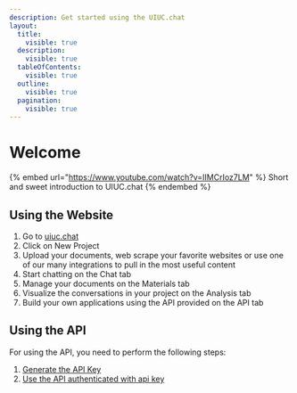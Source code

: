 ```yaml
---
description: Get started using the UIUC.chat
layout:
  title:
    visible: true
  description:
    visible: true
  tableOfContents:
    visible: true
  outline:
    visible: true
  pagination:
    visible: true
---
```


# Welcome

{% embed url="https://www.youtube.com/watch?v=IIMCrIoz7LM" %}
Short and sweet introduction to UIUC.chat
{% endembed %}

## Using the Website

1. Go to [uiuc.chat](https://uiuc.chat)
2. Click on New Project
3. Upload your documents, web scrape your favorite websites or use one of our many integrations to pull in the most useful content
4. Start chatting on the Chat tab
5. Manage your documents on the Materials tab
6. Visualize the conversations in your project on the Analysis tab
7. Build your own applications using the API provided on the API tab



## Using the API

For using the API, you need to perform the following steps:&#x20;

1. [Generate the API Key](./#api-keys)
2. [Use the API authenticated with api key](api/endpoints.md#chat-chat-api-endpoint)
